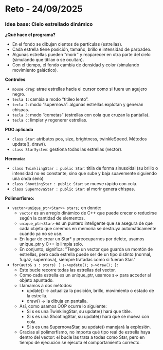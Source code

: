 # Reto - 24/09/2025
### Idea base: Cielo estrellado dinámico

**¿Qué hace el programa?**

- En el fondo se dibujan cientos de partículas (estrellas).
- Cada estrella tiene posición, tamaño, brillo e intensidad de parpadeo.
- Algunas estrellas pueden “morir” y reaparecer en otra parte del cielo (simulando que titilan o se ocultan).
- Con el tiempo, el fondo cambia de densidad y color (simulando movimiento galáctico).

**Controles**

- `mouse drag`: atrae estrellas hacia el cursor como si fuera un agujero negro.
- `tecla 1`: cambia a modo “titileo lento”.
- `tecla 2`: modo “supernova”: algunas estrellas explotan y generan chispas.
- `tecla 3`: modo “cometas” (estrellas con cola que cruzan la pantalla).
- `tecla c`: limpiar y regenerar estrellas.

**POO aplicada**

- `class Star`: atributos pos, size, brightness, twinkleSpeed. Métodos update(), draw().
- `class StarSystem`: gestiona todas las estrellas (vector).

**Herencia:**

- `class TwinklingStar : public Star`: titila de forma sinusoidal (su brillo o intensidad no es constante, sino que sube y baja suavemente siguiendo una onda seno)
- `class ShootingStar : public Star`: se mueve rápido con cola.
- `class SupernovaStar : public Star`: al morir genera chispas.

**Polimorfismo:**

- `vector<unique_ptr<Star>> stars;` en donde:
    - `vector` es un arreglo dinámico de C++ que puede crecer o reducirse según la cantidad de elementos.
    - `unique_ptr<Star>` es un puntero inteligente que se asegura de que cada objeto que creemos en memoria se destruya automáticamente cuando ya no se use.
    - En lugar de crear un Star* y preocuparnos por delete, usamos unique_ptr y C++ lo limpia solo.
    - En conjunto, significa: "Tengo un vector que guarda un montón de estrellas, pero cada estrella puede ser de un tipo distinto (normal, fugaz, supernova), siempre tratadas como si fueran Star."
- `for(auto& s : stars) { s->update(); s->draw(); }`:
    - Este bucle recorre todas las estrellas del vector.
    - Como cada estrella es un unique_ptr<Star>, usamos s-> para acceder al objeto apuntado.
    - Llamamos a dos métodos:
        - update() → actualiza la posición, brillo, movimiento o estado de la estrella.
        - draw() → la dibuja en pantalla.
    - Así, como usamos OOP ocurre lo siguiente:
        - Si s es una TwinklingStar, su update() hará que titile.
        - Si s es una ShootingStar, su update() hará que se mueva con cola.
        - Si s es una SupernovaStar, su update() manejará la explosión.
    - Gracias al polimorfismo, no importa qué tipo real de estrella haya dentro del vector: el bucle las trata a todas como Star, pero en tiempo de ejecución se ejecuta el comportamiento correcto.



